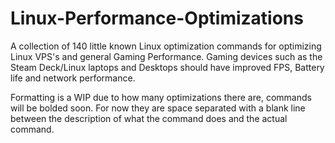 # Linux-Performance-Optimizations

A collection of 140 little known Linux optimization commands for optimizing Linux VPS's and general Gaming Performance. Gaming devices such as the Steam Deck/Linux laptops and Desktops should have improved FPS, Battery life and network performance.

Formatting is a WIP due to how many optimizations there are, commands will be bolded soon. For now they are space separated with a blank line between the description of what the command does and the actual command.
